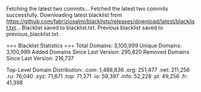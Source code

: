 Fetching the latest two commits...
Fetched the latest two commits successfully.
Downloading latest blacklist from https://github.com/fabriziosalmi/blacklists/releases/download/latest/blacklist.txt...
Blacklist saved to blacklist.txt.
Previous blacklist saved to previous_blacklist.txt.

=== Blacklist Statistics ===
Total Domains: 3,100,999
Unique Domains: 3,100,999
Added Domains Since Last Version: 295,820
Removed Domains Since Last Version: 216,737

Top-Level Domain Distribution:
  .com: 1,488,836
  .org: 251,477
  .net: 211,256
  .ru: 76,040
  .xyz: 71,871
  .top: 71,271
  .io: 59,397
  .info: 52,228
  .pl: 49,256
  .fr: 41,398
